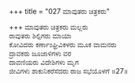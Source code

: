 +++
title = "027 ಮಾವುತರು ಚಿತ್ರಕರು"

+++
ಮಾವುತರು ಚಿತ್ರಕರು ಮಲ್ಲರು   
ರಾವುತರು ಶಿಲ್ಪಿಗರು ಮಾಯಾ   
ಕೋವಿದರು ಕರ್ಣಾಂಘ್ರಿವಿಕಳರು ಮೂಕ ವಾಮನರು   
ದ್ರಾವಕರು ಜೂಜಾಳಿಗಳು ವರ   
ದಾವಣಿಯರು ವಿದೇಶಿಗಳು ಮೃಗ   
ಜೀವಿಗಳು ಶಾಕುನಿಕರೆಸೆದರು ರಾಜ ಸಭೆಯೊಳಗೆ   ॥27॥